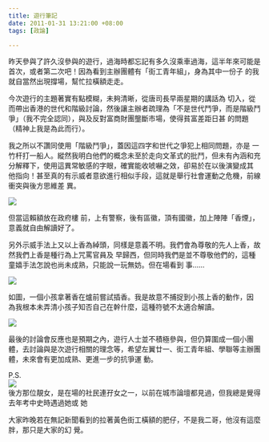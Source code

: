 ```yaml
---
title: 遊行筆記
date: 2011-01-31 13:21:00 +08:00
tags: [政論]

---
```


 昨天參與了許久沒參與的遊行，過海時都忘記有多久沒乘車過海，這半年來可能是首次，或者第二次吧！因為看到主辦團體有「街工青年組」，身為其中一份子 的我就自當然出現撐場，幫忙拉橫額走走。  
  
 今次遊行的主題著實有點模糊，未夠清晰，從唐司長早兩星期的講話為 切入，從而帶出香港的世代和階級討論，然後讓主辦者疏理為「不是世代鬥爭，而是階級鬥爭」（我不完全認同），與及反對富商財團壟斷市場，使得貧富差距日甚 的問題（精神上我是為此而行）。  
  
 我之所以不讚同使用「階級鬥爭」，蓋因這四字和世代之爭犯上相同問題，亦是 一竹杆打一船人。縱然我明白他們的概念未至於走向文革式的批鬥，但未有內涵和充分解釋下，使用這異常敏感的字眼，確實能收唬嚇之效，卻易於在以後演變成其 他指向！甚至真的有示威者意欲進行相似手段，這就是舉行社會運動之危機，前線衝突與後方思維差 異。  
  
![](https://lh3.googleusercontent.com/blogger_img_proxy/ANbyha1i08NPFF8PFh13cTq65q65sFrOMVPQXt9vrjdUKyuRLQp4eF8jUA9UL3Vr3S2o7gM-5sV1-X_Sr-qNtILW7gDazM2t7pwjWix8fdvulqpXAE8lHfxZ5asTDtjF32IXYFZM-xxv6vlvl2QUZM1PS1PlYRKOD6RPkfrYmAaR4c3ObgSe7d8rbdI=s0-d)  
  
 但當這賴額放在政府樓 前，上有警察，後有區徽，頂有國徽，加上陣陣「香煙」，意義就自由解讀好了。  
  
 另外示威手法上又以上香為綽頭，同樣是意義不明。我們會為尊敬的先人上香，故然我們上香是種行為上咒罵官員及 早歸西，但同時我們是並不尊敬他們的，這種童嬉手法怎說也尚未成熟，只能說一玩無妨。但在場看到 事……  
  
![](https://lh3.googleusercontent.com/blogger_img_proxy/ANbyha2QxS6SYTVCPFTWEFRZt2exRpqTcz-qlSlr9W2o5hrZsUJMo0o8hvJ7qWb5CGgSGgXlnvTZFt9iTbNuumkJiRpouioIDgHyjo0oAFXYpYT8I3u0ITqvi9qKIVApYpAD0ruTPB92qj6gNVDrGvXrp3gqQHzFG1vfM7GIzWQRxJ8sAZywFUNJdkWqWKHH9A=s0-d)  
  
 如圖，一個小孩拿著香在爐前嘗試插香。我是故意不捕捉到小孩上香的動作，因 為我根本未弄清小孩子知否自己在幹什麼，這種符號不太適合解讀。  
  
![](https://lh3.googleusercontent.com/blogger_img_proxy/ANbyha2fI3rJdyg0movQK16bzutlnzuNSciE5VGJjvEfa8jwwCoSQ4fo9McJJe3y18qJNSw7Uic-zxy0GgezYxgkvu0oUJvxGmwWpwDm7qa5A2EAgvqDC0GzUavq9eXkpBPYtQT9oCFNI42Wrof0OtKdYf_hkdgDgNRcdFNbjdLB_5iGc6vex1_GVO6jJO4Xv0o=s0-d)  
  
 最後的討論會反應也是預期之內，遊行人士並不積極參與，但仍算圍成一個小團 體，去討論與是次遊行相關的理念等，希望左翼廿一、街工青年組、學聯等主辦團體，未來會有更加成熟、更進一步的抗爭運 動。  
  
P.S.  
![](https://lh3.googleusercontent.com/blogger_img_proxy/ANbyha0SXbsXbxQS14U0UYSFocBPFayT2nLwfRhl5DJhqWPqCewQqlbNerOBYsDdFzDIzHeXKoAO82-5iH55j3OjxUcKhc56fUt4BtgQXw5KPq4Qt8cA9x8VA9VQQiHgs6pJuxlJ9BEkWdir9T0ZT2vJCyH0WvABnyvej5X01HhFemeaCZnZuL2KseSL4LFfag=s0-d)   
後方那位靚女，是在場的社民連孖女之一，以前在城市論壇都見過，但我總是覺得去年考中史時遇過她或 她  
  
 大家昨晚若在無記新聞看到的拉著黃色街工橫額的肥仔，不是我二哥，他沒有這麼胖，那只是大家的幻 覺。

